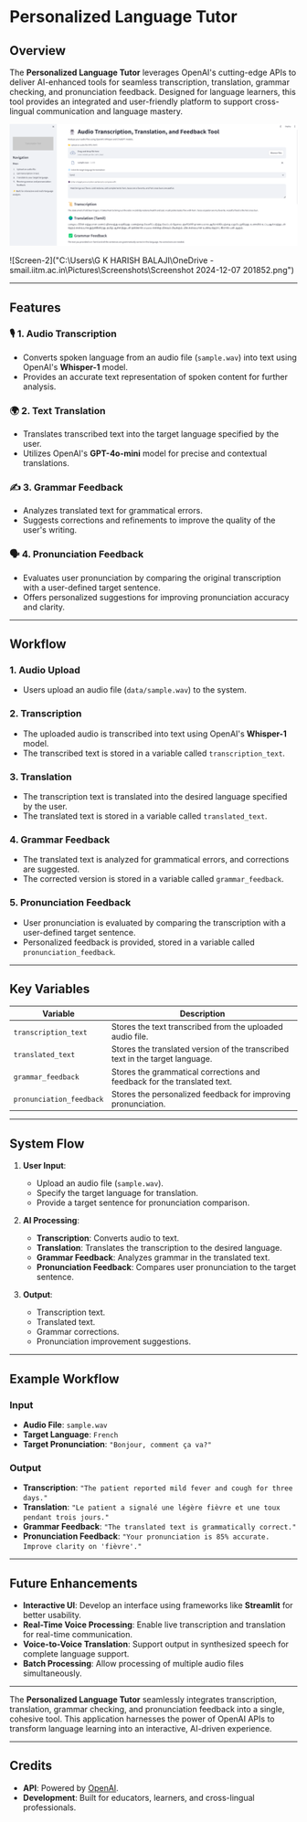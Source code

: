 # **Personalized Language Tutor**

## **Overview**
The **Personalized Language Tutor** leverages OpenAI's cutting-edge APIs to deliver AI-enhanced tools for seamless transcription, translation, grammar checking, and pronunciation feedback. Designed for language learners, this tool provides an integrated and user-friendly platform to support cross-lingual communication and language mastery.

![Screen-1](images/Screenshot%202024-12-07%20201838.png)

![Screen-2]("C:\Users\G K HARISH BALAJI\OneDrive - smail.iitm.ac.in\Pictures\Screenshots\Screenshot 2024-12-07 201852.png")

---

## **Features**

### 🎙️ **1. Audio Transcription**
- Converts spoken language from an audio file (`sample.wav`) into text using OpenAI's **Whisper-1** model.
- Provides an accurate text representation of spoken content for further analysis.

### 🌍 **2. Text Translation**
- Translates transcribed text into the target language specified by the user.
- Utilizes OpenAI's **GPT-4o-mini** model for precise and contextual translations.

### ✍️ **3. Grammar Feedback**
- Analyzes translated text for grammatical errors.
- Suggests corrections and refinements to improve the quality of the user's writing.

### 🗣️ **4. Pronunciation Feedback**
- Evaluates user pronunciation by comparing the original transcription with a user-defined target sentence.
- Offers personalized suggestions for improving pronunciation accuracy and clarity.

---

## **Workflow**

### **1. Audio Upload**
   - Users upload an audio file (`data/sample.wav`) to the system.

### **2. Transcription**
   - The uploaded audio is transcribed into text using OpenAI's **Whisper-1** model.
   - The transcribed text is stored in a variable called `transcription_text`.

### **3. Translation**
   - The transcription text is translated into the desired language specified by the user.
   - The translated text is stored in a variable called `translated_text`.

### **4. Grammar Feedback**
   - The translated text is analyzed for grammatical errors, and corrections are suggested.
   - The corrected version is stored in a variable called `grammar_feedback`.

### **5. Pronunciation Feedback**
   - User pronunciation is evaluated by comparing the transcription with a user-defined target sentence.
   - Personalized feedback is provided, stored in a variable called `pronunciation_feedback`.

---

## **Key Variables**

| **Variable**             | **Description**                                                                 |
|---------------------------|---------------------------------------------------------------------------------|
| `transcription_text`      | Stores the text transcribed from the uploaded audio file.                      |
| `translated_text`         | Stores the translated version of the transcribed text in the target language.  |
| `grammar_feedback`        | Stores the grammatical corrections and feedback for the translated text.       |
| `pronunciation_feedback`  | Stores the personalized feedback for improving pronunciation.                  |

---

## **System Flow**

1. **User Input**:  
   - Upload an audio file (`sample.wav`).  
   - Specify the target language for translation.  
   - Provide a target sentence for pronunciation comparison.

2. **AI Processing**:  
   - **Transcription**: Converts audio to text.  
   - **Translation**: Translates the transcription to the desired language.  
   - **Grammar Feedback**: Analyzes grammar in the translated text.  
   - **Pronunciation Feedback**: Compares user pronunciation to the target sentence.

3. **Output**:  
   - Transcription text.  
   - Translated text.  
   - Grammar corrections.  
   - Pronunciation improvement suggestions.

---

## **Example Workflow**

### **Input**
- **Audio File**: `sample.wav`
- **Target Language**: `French`
- **Target Pronunciation**: `"Bonjour, comment ça va?"`

### **Output**
- **Transcription**: `"The patient reported mild fever and cough for three days."`  
- **Translation**: `"Le patient a signalé une légère fièvre et une toux pendant trois jours."`  
- **Grammar Feedback**: `"The translated text is grammatically correct."`  
- **Pronunciation Feedback**: `"Your pronunciation is 85% accurate. Improve clarity on 'fièvre'."`

---

## **Future Enhancements**

- **Interactive UI**: Develop an interface using frameworks like **Streamlit** for better usability.
- **Real-Time Voice Processing**: Enable live transcription and translation for real-time communication.
- **Voice-to-Voice Translation**: Support output in synthesized speech for complete language support.
- **Batch Processing**: Allow processing of multiple audio files simultaneously.

---

The **Personalized Language Tutor** seamlessly integrates transcription, translation, grammar checking, and pronunciation feedback into a single, cohesive tool. This application harnesses the power of OpenAI APIs to transform language learning into an interactive, AI-driven experience.

---

## **Credits**
- **API**: Powered by [OpenAI](https://openai.com/).
- **Development**: Built for educators, learners, and cross-lingual professionals.
